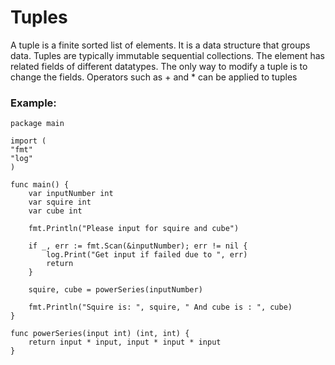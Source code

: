# Tuples

A tuple is a finite sorted list of elements. It is a data structure that groups data. Tuples are typically immutable sequential collections. The element has related fields of different datatypes. The only way to modify a tuple is to change the fields. Operators such as + and * can be applied to tuples

### Example: 

    package main

    import (
    "fmt"
    "log"
    )
    
    func main() {
        var inputNumber int
        var squire int
        var cube int
    
        fmt.Println("Please input for squire and cube")
    
        if _, err := fmt.Scan(&inputNumber); err != nil {
            log.Print("Get input if failed due to ", err)
            return
        }
    
        squire, cube = powerSeries(inputNumber)

	    fmt.Println("Squire is: ", squire, " And cube is : ", cube)
    }

    func powerSeries(input int) (int, int) {
        return input * input, input * input * input
    }
